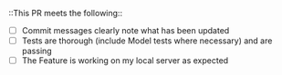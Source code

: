 ::This PR meets the following::
- [ ] Commit messages clearly note what has been updated
- [ ] Tests are thorough (include Model tests where necessary) and are passing
- [ ] The Feature is working on my local server as expected